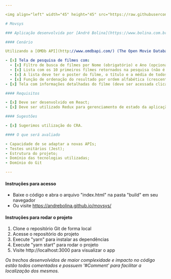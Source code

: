 ```yaml
---

<img align="left" width="45" height="45" src="https://raw.githubusercontent.com/andrebolina/movsys/master/public/favicon.ico">

# Movsys

### Aplicação desenvolvida por [André Bolina](https://www.bolina.com.br/)

#### Cenário

Utilizando a [OMDb API](http://www.omdbapi.com/) (The Open Movie Database) desenvolva duas telas (não se atenha muito ao design, pode optar por Material para simplificar as coisas) com as seguintes funções:

- [x] Tela de pesquisa de filmes com:
  - [x] Filtro de busca de filmes por Nome (obrigatório) e Ano (opcional);
  - [x] Lista com os 10 primeiros filmes retornados na pesquisa (não é necessário ter paginação).
  - [x] A lista deve ter o poster do filme, o título e a média de todos os ratings dele;
  - [x] Função de ordenação do resultado por ordem alfabética (crescente ou decrescente) ou nota média (crescente ou decrescente);
- [x] Tela com informações detalhadas do filme (deve ser acessada clicando em um filme na tela de pesquisa);

#### Requisitos

- [x] Deve ser desenvolvido em React;
- [x] Deve ser utilizado Redux para gerenciamento de estado da aplicação;

#### Sugestões

- [x] Sugerimos utilização do CRA.

#### O que será avaliado

- Capacidade de se adaptar a novas APIs;
- Testes unitários (Jest);
- Estrutura do projeto;
- Domínio das tecnologias utilizadas;
- Domínio do Git

---
```


#### Instruções para acesso

- Baixe o código e abra o arquivo "index.html" na pasta "build" em seu navegador
- Ou visite https://andrebolina.github.io/movsys/

#### Instruções para rodar o projeto

1. Clone o repositório Git de forma local
2. Acesse o repositório do projeto
3. Execute "yarn" para instalar as dependências
4. Execute "yarn start" para rodar o projeto
5. Visite http://localhost:3000 para visualizar o app

_Os trechos desenvolvidos de maior complexidade e impacto no código estão todos comentados e possuem '#Comment' para facilitar a localização dos mesmos._
